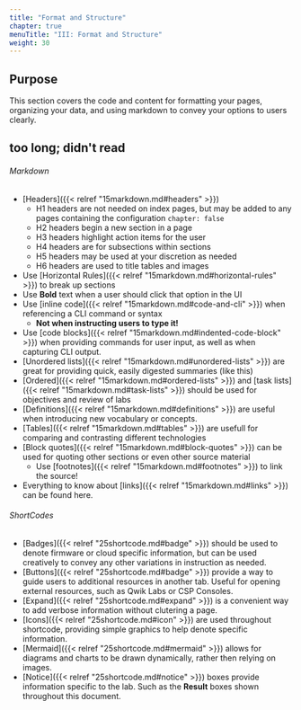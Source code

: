```yaml
---
title: "Format and Structure"
chapter: true
menuTitle: "III: Format and Structure"
weight: 30
---
```


## Purpose

This section covers the code and content for formatting your pages, organizing your data, and using markdown to convey your options to users clearly.

## too long; didn't read
###### Markdown
- [Headers]({{< relref "15markdown.md#headers" >}})
  - H1 headers are not needed on index pages, but may be added to any pages containing the configuration `chapter: false`
  - H2 headers begin a new section in a page
  - H3 headers highlight action items for the user
  - H4 headers are for subsections within sections
  - H5 headers may be used at your discretion as needed
  - H6 headers are used to title tables and images
- Use [Horizontal Rules]({{< relref "15markdown.md#horizontal-rules" >}}) to break up sections
- Use **Bold** text when a user should click that option in the UI
- Use [inline code]({{< relref "15markdown.md#code-and-cli" >}}) when referencing a CLI command or syntax
  - **Not when instructing users to type it!**
- Use [code blocks]({{< relref "15markdown.md#indented-code-block" >}}) when providing commands for user input, as well as when capturing CLI output.
- [Unordered lists]({{< relref "15markdown.md#unordered-lists" >}}) are great for providing quick, easily digested summaries (like this)
- [Ordered]({{< relref "15markdown.md#ordered-lists" >}}) and [task lists]({{< relref "15markdown.md#task-lists" >}}) should be used for objectives and review of labs
- [Definitions]({{< relref "15markdown.md#definitions" >}}) are useful when introducing new vocabulary or concepts.
- [Tables]({{< relref "15markdown.md#tables" >}}) are usefull for comparing and contrasting different technologies
- [Block quotes]({{< relref "15markdown.md#block-quotes" >}}) can be used for quoting other sections or even other source material
  - Use [footnotes]({{< relref "15markdown.md#footnotes" >}}) to link the source!
- Everything to know about [links]({{< relref "15markdown.md#links" >}}) can be found here.

###### ShortCodes
  - [Badges]({{< relref "25shortcode.md#badge" >}}) should be used to denote firmware or cloud specific information, but can be used creatively to convey any other variations in instruction as needed.
  - [Buttons]({{< relref "25shortcode.md#badge" >}}) provide a way to guide users to additional resources in another tab. Useful for opening external resources, such as Qwik Labs or CSP Consoles.
  - [Expand]({{< relref "25shortcode.md#expand" >}}) is a convenient way to add verbose information without clutering a page.
  - [Icons]({{< relref "25shortcode.md#icon" >}}) are used throughout shortcode, providing simple graphics to help denote specific information.
  - [Mermaid]({{< relref "25shortcode.md#mermaid" >}}) allows for diagrams and charts to be drawn dynamically, rather then relying on images.
  - [Notice]({{< relref "25shortcode.md#notice" >}}) boxes provide information specific to the lab. Such as the **Result** boxes shown throughout this document.
  
